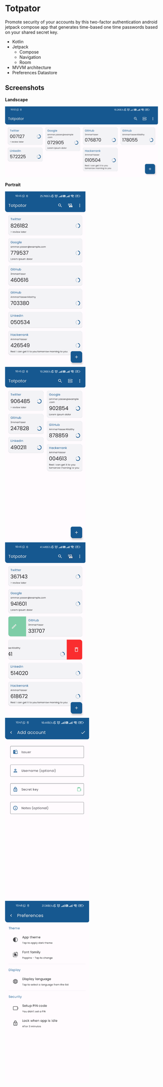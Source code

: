 # Totpator

Promote security of your accounts by this two-factor authentication android jetpack compose app that generates time-based one time passwords based on your shared secret key.

- Kotlin
- Jetpack
    - Compose
    - Navigation
    - Room
- MVVM architecture
- Preferences Datastore

## Screenshots

**Landscape**

<img src="screenshots/4.png" alt="4" style="max-height: 550px">

**Portrait**

<img src="screenshots/1.png" alt="1" style="height: 575px"> <img src="screenshots/2.png" alt="2" style="height: 575px">
<img src="screenshots/3.png" alt="3" style="height: 575px">
<img src="screenshots/5.png" alt="5" style="height: 600px">
<img src="screenshots/6.png" alt="6" style="height: 600px">

